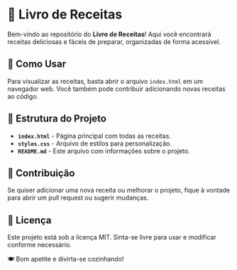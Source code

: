 # 📖 Livro de Receitas

Bem-vindo ao repositório do **Livro de Receitas**! Aqui você encontrará receitas deliciosas e fáceis de preparar, organizadas de forma acessível.

## 🚀 Como Usar

Para visualizar as receitas, basta abrir o arquivo `index.html` em um navegador web. Você também pode contribuir adicionando novas receitas ao código.

## 📁 Estrutura do Projeto

- **`index.html`** - Página principal com todas as receitas.
- **`styles.css`** - Arquivo de estilos para personalização.
- **`README.md`** - Este arquivo com informações sobre o projeto.

## 🤝 Contribuição

Se quiser adicionar uma nova receita ou melhorar o projeto, fique à vontade para abrir um pull request ou sugerir mudanças.

## 📜 Licença

Este projeto está sob a licença MIT. Sinta-se livre para usar e modificar conforme necessário.

🍽️ Bom apetite e divirta-se cozinhando!
